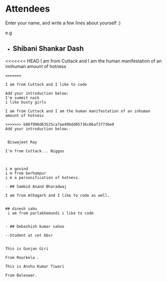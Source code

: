 # Attendees

Enter your name, and write a few lines about yourself :)

e.g

- ## Shibani Shankar Dash

<<<<<<< HEAD
I am from Cuttack and I am the human manifestation of an innhuman amount of hotness
```
=======

I am from Cuttack and I like to code

Add your introduction below:
I'm summit naik
i like busty girls

I am from Cuttack and I am the human manifestation of an inhuman amount of hotness

>>>>>>> b06f996d63525ca7ae49bdd05736c06af37736e0
Add your introduction below:-


 Biswajeet Ray

I'm from Cuttack... Niggas



i m govind 
i m from berhampur
i m a personification of hotness.

- ## Sambid Anand Bharadwaj

I am from Athagarh and I like to code as well.


## dinesh sahu
 i am from parlakhemundi i like to code

 
- ## Debashish kumar sahoo

--Student at cet bbsr


This is Gunjan Giri  

From Rourkela .

This is Anshu Kumar Tiwari

From Baleswar.


